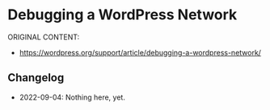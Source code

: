 # Debugging a WordPress Network

ORIGINAL CONTENT:
* https://wordpress.org/support/article/debugging-a-wordpress-network/



## Changelog

- 2022-09-04: Nothing here, yet.
